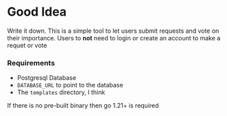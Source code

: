 # Good Idea
Write it down.
This is a simple tool to let users submit requests and vote on their importance.
Users to **not** need to login or create an account to make a requet or vote

### Requirements
 - Postgresql Database
 - `DATABASE_URL` to point to the database
 - The `templates` directory, I think

If there is no pre-built binary then go 1.21+ is required

